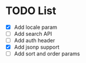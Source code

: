 TODO List
============

  - [x] Add locale param
  - [ ] Add search API
  - [ ] Add auth header
  - [x] Add jsonp support
  - [ ] Add sort and order params
